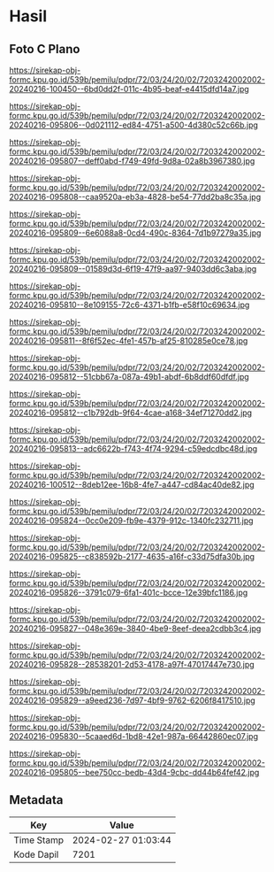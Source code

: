 # Hasil

## Foto C Plano

https://sirekap-obj-formc.kpu.go.id/539b/pemilu/pdpr/72/03/24/20/02/7203242002002-20240216-100450--6bd0dd2f-011c-4b95-beaf-e4415dfd14a7.jpg

https://sirekap-obj-formc.kpu.go.id/539b/pemilu/pdpr/72/03/24/20/02/7203242002002-20240216-095806--0d021112-ed84-4751-a500-4d380c52c66b.jpg

https://sirekap-obj-formc.kpu.go.id/539b/pemilu/pdpr/72/03/24/20/02/7203242002002-20240216-095807--deff0abd-f749-49fd-9d8a-02a8b3967380.jpg

https://sirekap-obj-formc.kpu.go.id/539b/pemilu/pdpr/72/03/24/20/02/7203242002002-20240216-095808--caa9520a-eb3a-4828-be54-77dd2ba8c35a.jpg

https://sirekap-obj-formc.kpu.go.id/539b/pemilu/pdpr/72/03/24/20/02/7203242002002-20240216-095809--6e6088a8-0cd4-490c-8364-7d1b97279a35.jpg

https://sirekap-obj-formc.kpu.go.id/539b/pemilu/pdpr/72/03/24/20/02/7203242002002-20240216-095809--01589d3d-6f19-47f9-aa97-9403dd6c3aba.jpg

https://sirekap-obj-formc.kpu.go.id/539b/pemilu/pdpr/72/03/24/20/02/7203242002002-20240216-095810--8e109155-72c6-4371-b1fb-e58f10c69634.jpg

https://sirekap-obj-formc.kpu.go.id/539b/pemilu/pdpr/72/03/24/20/02/7203242002002-20240216-095811--8f6f52ec-4fe1-457b-af25-810285e0ce78.jpg

https://sirekap-obj-formc.kpu.go.id/539b/pemilu/pdpr/72/03/24/20/02/7203242002002-20240216-095812--51cbb67a-087a-49b1-abdf-6b8ddf60dfdf.jpg

https://sirekap-obj-formc.kpu.go.id/539b/pemilu/pdpr/72/03/24/20/02/7203242002002-20240216-095812--c1b792db-9f64-4cae-a168-34ef71270dd2.jpg

https://sirekap-obj-formc.kpu.go.id/539b/pemilu/pdpr/72/03/24/20/02/7203242002002-20240216-095813--adc6622b-f743-4f74-9294-c59edcdbc48d.jpg

https://sirekap-obj-formc.kpu.go.id/539b/pemilu/pdpr/72/03/24/20/02/7203242002002-20240216-100512--8deb12ee-16b8-4fe7-a447-cd84ac40de82.jpg

https://sirekap-obj-formc.kpu.go.id/539b/pemilu/pdpr/72/03/24/20/02/7203242002002-20240216-095824--0cc0e209-fb9e-4379-912c-1340fc232711.jpg

https://sirekap-obj-formc.kpu.go.id/539b/pemilu/pdpr/72/03/24/20/02/7203242002002-20240216-095825--c838592b-2177-4635-a16f-c33d75dfa30b.jpg

https://sirekap-obj-formc.kpu.go.id/539b/pemilu/pdpr/72/03/24/20/02/7203242002002-20240216-095826--3791c079-6fa1-401c-bcce-12e39bfc1186.jpg

https://sirekap-obj-formc.kpu.go.id/539b/pemilu/pdpr/72/03/24/20/02/7203242002002-20240216-095827--048e369e-3840-4be9-8eef-deea2cdbb3c4.jpg

https://sirekap-obj-formc.kpu.go.id/539b/pemilu/pdpr/72/03/24/20/02/7203242002002-20240216-095828--28538201-2d53-4178-a97f-47017447e730.jpg

https://sirekap-obj-formc.kpu.go.id/539b/pemilu/pdpr/72/03/24/20/02/7203242002002-20240216-095829--a9eed236-7d97-4bf9-9762-6206f8417510.jpg

https://sirekap-obj-formc.kpu.go.id/539b/pemilu/pdpr/72/03/24/20/02/7203242002002-20240216-095830--5caaed6d-1bd8-42e1-987a-66442860ec07.jpg

https://sirekap-obj-formc.kpu.go.id/539b/pemilu/pdpr/72/03/24/20/02/7203242002002-20240216-095805--bee750cc-bedb-43d4-9cbc-dd44b64fef42.jpg


## Metadata

| Key        | Value               |
| ---------- | ------------------- |
| Time Stamp | 2024-02-27 01:03:44 |
| Kode Dapil | 7201                |



